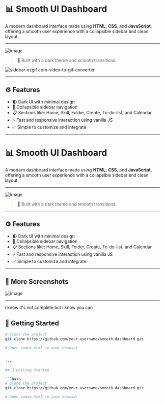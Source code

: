 
# 📊 Smooth UI Dashboard

A modern dashboard interface made using **HTML**, **CSS**, and **JavaScript**, offering a smooth user experience with a collapsible sidebar and clean layout.

---

![image](https://github.com/user-attachments/assets/6cb7342e-2f75-4e25-bc8f-693c4bf3f7ef)


> 🎨 Built with a dark theme and smooth transitions.

![sidebar-ezgif com-video-to-gif-converter](https://github.com/user-attachments/assets/54eee0f6-0b80-44c5-8fb0-b95847786276)

---
## ⚙️ Features

- 🌓 Dark UI with minimal design
- 🎯 Collapsible sidebar navigation
- 📋 Sections like: Home, Skill, Folder, Create, To-do-list, and Calendar
- ⚡ Fast and responsive interaction using vanilla JS
- ✅ Simple to customize and integrate

---

# 📊 Smooth UI Dashboard

A modern dashboard interface made using **HTML**, **CSS**, and **JavaScript**, offering a smooth user experience with a collapsible sidebar and clean layout.

---

![image](https://github.com/user-attachments/assets/59d6a8e7-0acc-44d3-9ada-135768f8429a)


> 🎨 Built with a dark theme and smooth transitions.

---

## ⚙️ Features

- 🌓 Dark UI with minimal design
- 🎯 Collapsible sidebar navigation
- 📋 Sections like: Home, Skill, Folder, Create, To-do-list, and Calendar
- ⚡ Fast and responsive interaction using vanilla JS
- ✅ Simple to customize and integrate

---

## 📸 More Screenshots


![image](https://github.com/user-attachments/assets/82463544-3581-4e00-8148-28cfcf3a4f06)


---
i know it's not complete  but i know you can 

## 🚀 Getting Started

```bash
# Clone the project
git clone https://github.com/your-username/smooth-dashboard.git

# Open index.html in your browser


---

## 🚀 Getting Started

```bash
# Clone the project
git clone https://github.com/your-username/smooth-dashboard.git

# Open index.html in your browser

